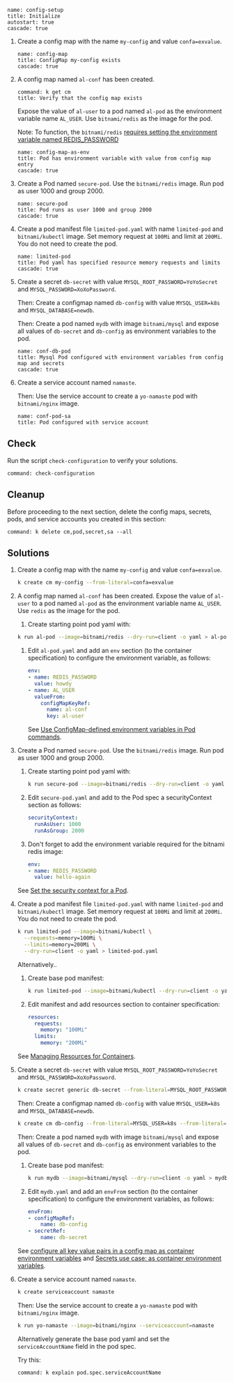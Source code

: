 
```examiner:execute-test
name: config-setup
title: Initialize
autostart: true
cascade: true
```

1. Create a config map with the name `my-config` and value `confa=exvalue`.

    ```examiner:execute-test
    name: config-map
    title: ConfigMap my-config exists
    cascade: true
    ```

1. A config map named `al-conf` has been created.

    ```terminal:execute
    command: k get cm
    title: Verify that the config map exists
    ```

    Expose the value of `al-user` to a pod named `al-pod` as the environment variable name `AL_USER`. Use `bitnami/redis` as the image for the pod.

    Note: To function, the `bitnami/redis` [requires setting the environment variable named REDIS_PASSWORD](https://github.com/bitnami/bitnami-docker-redis#setting-the-server-password-on-first-run)

    ```examiner:execute-test
    name: config-map-as-env
    title: Pod has environment variable with value from config map entry
    cascade: true
    ```

1. Create a Pod named `secure-pod`. Use the `bitnami/redis` image. Run pod as user 1000 and group 2000.

    ```examiner:execute-test
    name: secure-pod
    title: Pod runs as user 1000 and group 2000
    cascade: true
    ```

1. Create a pod manifest file `limited-pod.yaml` with name `limited-pod` and `bitnami/kubectl` image. Set memory request at `100Mi` and limit at `200Mi`. You do not need to create the pod.

    ```examiner:execute-test
    name: limited-pod
    title: Pod yaml has specified resource memory requests and limits
    cascade: true
    ```

1. Create a secret `db-secret` with value `MYSQL_ROOT_PASSWORD=YoYoSecret` and `MYSQL_PASSWORD=XoXoPassword`.

    Then: Create a configmap named `db-config` with value `MYSQL_USER=k8s` and `MYSQL_DATABASE=newdb`.

    Then: Create a pod named `mydb` with image `bitnami/mysql` and expose all values of `db-secret` and `db-config` as environment variables to the pod.

    ```examiner:execute-test
    name: conf-db-pod
    title: Mysql Pod configured with environment variables from config map and secrets
    cascade: true
    ```

1. Create a service account named `namaste`.

    Then: Use the service account to create a `yo-namaste` pod with `bitnami/nginx` image.

    ```examiner:execute-test
    name: conf-pod-sa
    title: Pod configured with service account
    ```

## Check

Run the script `check-configuration` to verify your solutions.

```terminal:execute
command: check-configuration
```

## Cleanup

Before proceeding to the next section, delete the config maps, secrets, pods, and service accounts you created in this section:

```terminal:execute
command: k delete cm,pod,secret,sa --all
```

## Solutions

1. Create a config map with the name `my-config` and value `confa=exvalue`.

    ```bash
    k create cm my-config --from-literal=confa=exvalue
    ```

1. A config map named `al-conf` has been created. Expose the value of `al-user` to a pod named `al-pod` as the environment variable name `AL_USER`. Use `redis` as the image for the pod.

    1. Create starting point pod yaml with:

    ```bash
    k run al-pod --image=bitnami/redis --dry-run=client -o yaml > al-pod.yaml
    ```

    1. Edit `al-pod.yaml` and add an `env` section (to the container specification) to configure the environment variable, as follows:

        ```yaml
        env:
        - name: REDIS_PASSWORD
          value: howdy
        - name: AL_USER
          valueFrom:
            configMapKeyRef:
              name: al-conf
              key: al-user
        ```

        See [Use ConfigMap-defined environment variables in Pod commands](https://kubernetes.io/docs/tasks/configure-pod-container/configure-pod-configmap/#use-configmap-defined-environment-variables-in-pod-commands).

1. Create a Pod named `secure-pod`. Use the `bitnami/redis` image. Run pod as user 1000 and group 2000.

    1. Create starting point pod yaml with:

        ```bash
        k run secure-pod --image=bitnami/redis --dry-run=client -o yaml > secure-pod.yaml
        ```

    1. Edit `secure-pod.yaml` and add to the Pod spec a securityContext section as follows:

        ```yaml
        securityContext:
          runAsUser: 1000
          runAsGroup: 2000
        ```

    1. Don't forget to add the environment variable required for the bitnami redis image:

        ```yaml
        env:
        - name: REDIS_PASSWORD
          value: hello-again
        ```

    See [Set the security context for a Pod](https://kubernetes.io/docs/tasks/configure-pod-container/security-context/#set-the-security-context-for-a-pod).

1. Create a pod manifest file `limited-pod.yaml` with name `limited-pod` and `bitnami/kubectl` image. Set memory request at `100Mi` and limit at `200Mi`. You do not need to create the pod.

    ```bash
    k run limited-pod --image=bitnami/kubectl \
      --requests=memory=100Mi \
      --limits=memory=200Mi \
      --dry-run=client -o yaml > limited-pod.yaml
    ```

    Alternatively..

    1. Create base pod manifest:

        ```bash
        k run limited-pod --image=bitnami/kubectl --dry-run=client -o yaml > limited-pod.yaml
        ```

    1. Edit manifest and add resources section to container specification:

        ```yaml
        resources:
          requests:
            memory: "100Mi"
          limits:
            memory: "200Mi"
        ```

    See [Managing Resources for Containers](https://kubernetes.io/docs/concepts/configuration/manage-resources-containers/#meaning-of-memory).

1. Create a secret `db-secret` with value `MYSQL_ROOT_PASSWORD=YoYoSecret` and `MYSQL_PASSWORD=XoXoPassword`.

    ```bash
    k create secret generic db-secret --from-literal=MYSQL_ROOT_PASSWORD=YoYoSecret --from-literal=MYSQL_PASSWORD=XoXoPassword
    ```

    Then: Create a configmap named `db-config` with value `MYSQL_USER=k8s` and `MYSQL_DATABASE=newdb`.

    ```bash
    k create cm db-config --from-literal=MYSQL_USER=k8s --from-literal=MYSQL_DATABASE=newdb
    ```

    Then: Create a pod named `mydb` with image `bitnami/mysql` and expose all values of `db-secret` and `db-config` as environment variables to the pod.

    1. Create base pod manifest:

        ```bash
        k run mydb --image=bitnami/mysql --dry-run=client -o yaml > mydb.yaml
        ```

    1. Edit `mydb.yaml` and add an `envFrom` section (to the container specification) to configure the environment variables, as follows:

        ```yaml
        envFrom:
        - configMapRef:
            name: db-config
        - secretRef:
            name: db-secret
        ```

    See [configure all key value pairs in a config map as container environment variables](https://kubernetes.io/docs/tasks/configure-pod-container/configure-pod-configmap/#configure-all-key-value-pairs-in-a-configmap-as-container-environment-variables) and [Secrets use case: as container environment variables](https://kubernetes.io/docs/concepts/configuration/secret/#use-cases).

1. Create a service account named `namaste`.

    ```bash
    k create serviceaccount namaste
    ```

    Then: Use the service account to create a `yo-namaste` pod with `bitnami/nginx` image.

    ```bash
    k run yo-namaste --image=bitnami/nginx --serviceaccount=namaste
    ```

    Alternatively generate the base pod yaml and set the `serviceAccountName` field in the pod spec.

    Try this:

    ```terminal:execute
    command: k explain pod.spec.serviceAccountName
    ```
